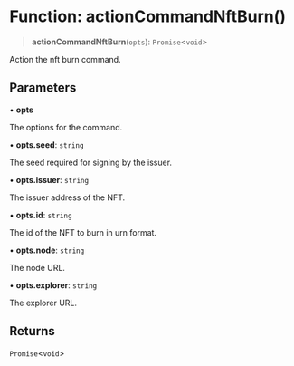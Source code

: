 # Function: actionCommandNftBurn()

> **actionCommandNftBurn**(`opts`): `Promise`\<`void`\>

Action the nft burn command.

## Parameters

• **opts**

The options for the command.

• **opts.seed**: `string`

The seed required for signing by the issuer.

• **opts.issuer**: `string`

The issuer address of the NFT.

• **opts.id**: `string`

The id of the NFT to burn in urn format.

• **opts.node**: `string`

The node URL.

• **opts.explorer**: `string`

The explorer URL.

## Returns

`Promise`\<`void`\>

